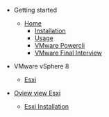 <!-- markdownlint-disable first-line-h1 -->

- Getting started

    - [Home](README.md)
        - [Installation](installation.md)
        - [Usage](usage.md)
        - [VMware Powercli](vmware-powershell-automation.md)
        - [VMware Final Interview](vmware-final-interview-documentation.md)

- VMware vSphere 8

    - [Esxi](esxi.md)

- [Oview view Esxi](/Esxi/README.md)

    - [Esxi Installation](/Esxi/esxiinstallation)
